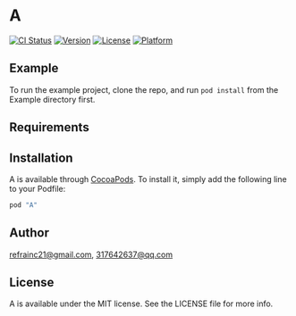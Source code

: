 # A

[![CI Status](http://img.shields.io/travis/refrainc21@gmail.com/A.svg?style=flat)](https://travis-ci.org/refrainc21@gmail.com/A)
[![Version](https://img.shields.io/cocoapods/v/A.svg?style=flat)](http://cocoapods.org/pods/A)
[![License](https://img.shields.io/cocoapods/l/A.svg?style=flat)](http://cocoapods.org/pods/A)
[![Platform](https://img.shields.io/cocoapods/p/A.svg?style=flat)](http://cocoapods.org/pods/A)

## Example

To run the example project, clone the repo, and run `pod install` from the Example directory first.

## Requirements

## Installation

A is available through [CocoaPods](http://cocoapods.org). To install
it, simply add the following line to your Podfile:

```ruby
pod "A"
```

## Author

refrainc21@gmail.com, 317642637@qq.com

## License

A is available under the MIT license. See the LICENSE file for more info.
